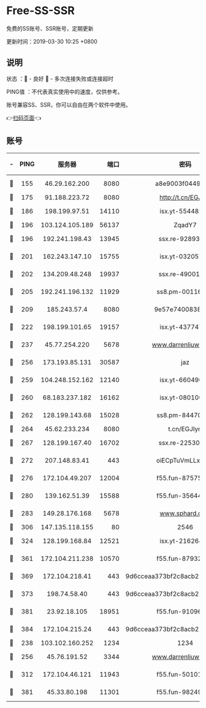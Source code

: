 # Free-SS-SSR

免费的SS账号、SSR账号，定期更新

更新时间：2019-03-30 10:25 +0800

## 说明

状态     ：🙂 - 良好 🙁 - 多次连接失败或连接超时

PING值   ：不代表真实使用中的速度，仅供参考。

账号兼容SS、SSR，你可以自由在两个软件中使用。

👉[扫码页面](https://liesauer.github.io/Free-SS-SSR/)👈

## 账号

|-|PING|服务器|端口|密码|加密方式|区域|
|:----:|:----:|:-----:|-----:|:----:|:----:|:----:|
|🙂|155|46.29.162.200|8080|a8e9003f0449cea5|chacha20-ietf|RU|
|🙂|175|91.188.223.72|8080|http://t.cn/EGJIyrl|rc4-md5|RU|
|🙂|186|198.199.97.51|14110|isx.yt-55448216|aes-256-cfb|US|
|🙂|196|103.124.105.189|56137|ZqadY7|chacha20|US|
|🙂|196|192.241.198.43|13945|ssx.re-92893313|aes-256-cfb|US|
|🙂|201|162.243.147.10|15755|isx.yt-03205725|aes-256-cfb|US|
|🙂|202|134.209.48.248|19937|ssx.re-49001523|aes-256-cfb|US|
|🙂|205|192.241.196.132|11929|ss8.pm-00116909|aes-256-cfb|US|
|🙂|209|185.243.57.4|8080|9e57e7400838a01e|chacha20-ietf|US|
|🙂|222|198.199.101.65|19157|isx.yt-43774742|aes-256-cfb|US|
|🙂|237|45.77.254.220|5678|www.darrenliuwei.com|aes-256-cfb|SG|
|🙂|256|173.193.85.131|30587|jaz|aes-256-cfb|US|
|🙂|259|104.248.152.162|12140|isx.yt-66049026|aes-256-cfb|SG|
|🙂|260|68.183.237.182|16162|isx.yt-08010046|aes-256-cfb|SG|
|🙂|262|128.199.143.68|15028|ss8.pm-84470034|aes-256-cfb|SG|
|🙂|264|45.62.233.234|8080|t.cn/EGJIyrl|rc4-md5|CA|
|🙂|267|128.199.167.40|16702|ssx.re-22530324|aes-256-cfb|SG|
|🙂|272|207.148.83.41|443|oiECpTuVmLLxk4Ts|aes-256-cfb|AU|
|🙂|276|172.104.49.207|12004|f55.fun-87575174|aes-256-cfb|SG|
|🙂|280|139.162.51.39|15588|f55.fun-35644357|aes-256-cfb|SG|
|🙂|283|149.28.176.168|5678|www.sphard.com|aes-256-cfb|AU|
|🙂|306|147.135.118.155|80|2546|chacha20|US|
|🙂|324|128.199.168.84|12521|isx.yt-21626467|aes-256-cfb|SG|
|🙂|361|172.104.211.238|10570|f55.fun-87932091|aes-256-cfb|US|
|🙂|369|172.104.218.41|443|9d6cceaa373bf2c8acb22e60b6a58be6|aes-256-cfb|US|
|🙂|373|198.74.58.40|443|9d6cceaa373bf2c8acb22e60b6a58be6|aes-256-cfb|US|
|🙂|381|23.92.18.105|18951|f55.fun-91096122|aes-256-cfb|US|
|🙂|384|172.104.215.24|443|9d6cceaa373bf2c8acb22e60b6a58be6|aes-256-cfb|US|
|🙂|238|103.102.160.252|1234|1234|rc4-md5|JP|
|🙂|256|45.76.191.52|3344|www.darrenliuwei.com|aes-256-cfb|JP|
|🙂|312|172.104.46.121|11943|f55.fun-50101204|aes-256-cfb|SG|
|🙂|381|45.33.80.198|11301|f55.fun-98249734|aes-256-cfb|US|
